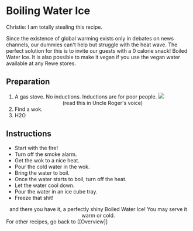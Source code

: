 # Boiling Water Ice
Christie: I am totally stealing this recipe.

Since the existence of global warming exists only in debates on news channels, our dummies can't help but struggle with the heat wave. The perfect solution for this is to invite our guests with a 0 calorie snack! Boiled Water Ice. It is also possible to make it vegan if you use the vegan water available at any Rewe stores.

## Preparation

1. A gas stove. No inductions. Inductions are for poor people.
 ![](https://i.imgur.com/fwLmQ8jg.png) <center> (read this in Uncle Roger's voice) </center>
2.  Find a wok.
3.  H2O


## Instructions

- Start with the fire!
- Turn off the smoke alarm.
- Get the wok to a nice heat.
- Pour the cold water in the wok.
- Bring the water to boil.
- Once the water starts to boil, turn off the heat.
- Let the water cool down.
- Pour the water in an ice cube tray.
- Freeze that shit!



<center> and there you have it, a perfectly shiny Boiled Water Ice! You may serve it warm or cold. </center>  For other recipes, go back to [[Overview]]